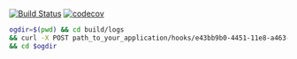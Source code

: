 [![Build Status](https://travis-ci.org/httpoz/coverage.svg)](https://travis-ci.org/httpoz/coverage)
[![codecov](https://codecov.io/gh/httpoz/coverage/branch/master/graph/badge.svg)](https://codecov.io/gh/httpoz/coverage)

```bash
ogdir=$(pwd) && cd build/logs 
&& curl -X POST path_to_your_application/hooks/e43bb9b0-4451-11e8-a463-b580b565395c/metric -F 'report=@clover.xml' 
&& cd $ogdir

```